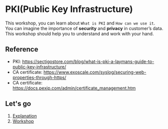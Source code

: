 # PKI(Public Key Infrastructure)

This workshop, you can learn about `What is PKI` and `How can we use it`. You can imagine the importance of **security** and **privacy** in customer’s data. This workshop should help you to understand and work with your hand.  

## Reference

- PKI: <https://sectigostore.com/blog/what-is-pki-a-laymans-guide-to-public-key-infrastructure/>
- CA certificate: <https://www.exoscale.com/syslog/securing-web-properties-through-https/>
- CA certificate: <https://docs.pexip.com/admin/certificate_management.htm>

## Let's go

1. [Explanation](Explanation.md)
2. [Workshop](Workshop.md)
